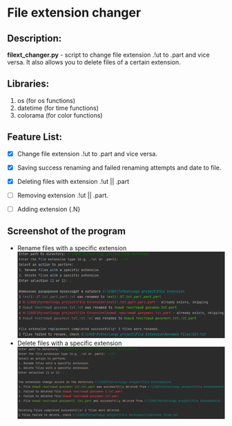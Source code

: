 # File extension changer

## Description: 
**filext_changer.py** - script to change file extension .!ut to .part and vice versa.
It also allows you to delete files of a certain extension.

## Libraries:
1. os (for os functions)
2. datetime (for time functions)
3. colorama (for color functions)

## Feature List:
- [x] Change file extension .!ut to .part and vice versa.
- [x] Saving success renaming and failed renaming attempts and date to file.
- [x] Deleting files with extension .!ut || .part
- [ ] Removing extension .!ut || .part.
- [ ] Adding extension {.N}


## Screenshot of the program
- Rename files with a specific extension  
![Rename files example](https://github.com/awerty1/filext_changer/blob/1194c5f64ee153f8f33b9d4adaf267ed4b0fcede/2023-05-14_13-47-01.png)
- Delete files with a specific extension
![Delete files example](https://github.com/awerty1/filext_changer/blob/4b87a486597fc8815d287d0d04eccfd14432ce6b/2023-05-14_17-38-46.png)

